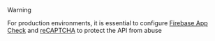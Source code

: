﻿> [!WARNING]
> For production environments, it is essential to configure [Firebase App Check](../configure-firebase.md) and [reCAPTCHA](../configure-recaptcha.md) to protect
> the API from abuse
